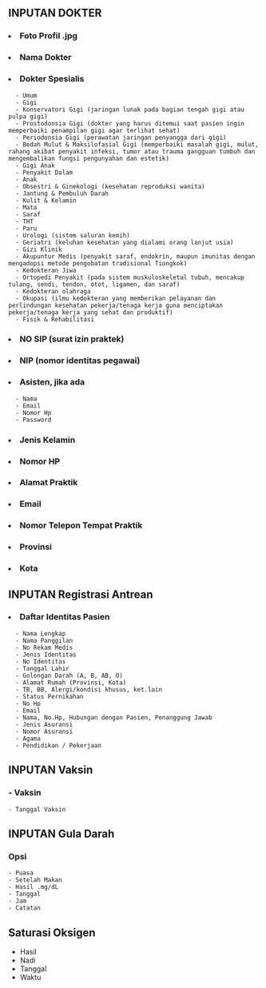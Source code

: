 ## INPUTAN DOKTER
### <li> Foto Profil .jpg
### <li> Nama Dokter
### <li> Dokter Spesialis
      - Umum
      - Gigi
      - Konservatori Gigi (jaringan lunak pada bagian tengah gigi atau pulpa gigi)
      - Prostodonsia Gigi (dokter yang harus ditemui saat pasien ingin memperbaiki penampilan gigi agar terlihat sehat)
      - Periodonsia Gigi (perawatan jaringan penyangga dari gigi)
      - Bedah Mulut & Maksilofasial Gigi (memperbaiki masalah gigi, mulut, rahang akibat penyakit infeksi, tumor atau trauma gangguan tumbuh dan mengembalikan fungsi pengunyahan dan estetik)
      - Gigi Anak
      - Penyakit Dalam
      - Anak
      - Obsestri & Ginekologi (kesehatan reproduksi wanita)
      - Jantung & Pembuluh Darah
      - Kulit & Kelamin
      - Mata
      - Saraf
      - THT
      - Paru
      - Urologi (sistem saluran kemih)
      - Geriatri (keluhan kesehatan yang dialami orang lanjut usia)
      - Gizi Klinik
      - Akupuntur Medis (penyakit saraf, endokrin, maupun imunitas dengan mengadopsi metode pengobatan tradisional Tiongkok)
      - Kedokteran Jiwa
      - Ortopedi Penyakit (pada sistem muskuloskeletal tubuh, mencakup tulang, sendi, tendon, otot, ligamen, dan saraf)
      - Kedokteran olahraga
      - Okupasi (ilmu kedokteran yang memberikan pelayanan dan perlindungan kesehatan pekerja/tenaga kerja guna menciptakan pekerja/tenaga kerja yang sehat dan produktif)
      - Fisik & Rehabilitasi
### <li> NO SIP (surat izin praktek)
### <li> NIP (nomor identitas pegawai)
### <li> Asisten, jika ada
      - Nama
      - Email
      - Nomor Hp
      - Password
### <li> Jenis Kelamin
### <li> Nomor HP
### <li> Alamat Praktik
### <li> Email
### <li> Nomor Telepon Tempat Praktik
### <li> Provinsi
### <li> Kota
      
## INPUTAN Registrasi Antrean
### <li> Daftar Identitas Pasien
      - Nama Lengkap
      - Nama Panggilan
      - No Rekam Medis
      - Jenis Identitas
      - No Identitas
      - Tanggal Lahir
      - Golongan Darah (A, B, AB, O)
      - Alamat Rumah (Provinsi, Kota)
      - TB, BB, Alergi/kondisi khusus, ket.lain
      - Status Pernikahan
      - No Hp
      - Email
      - Nama, No.Hp, Hubungan dengan Pasien, Penanggung Jawab
      - Jenis Asuransi
      - Nomor Asuransi
      - Agama
      - Pendidikan / Pekerjaan
 
## INPUTAN Vaksin
### - Vaksin
    - Tanggal Vaksin

## INPUTAN Gula Darah
### Opsi
    - Puasa
    - Setelah Makan
    - Hasil .mg/dL
    - Tanggal
    - Jam
    - Catatan
      
## Saturasi Oksigen
   - Hasil
   - Nadi
   - Tanggal
   - Waktu      
